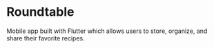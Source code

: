 # Roundtable
 Mobile app built with Flutter which allows users to store, organize, and share their favorite recipes.
